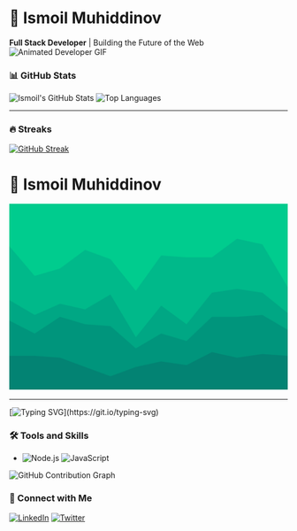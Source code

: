 # 🌟 Ismoil Muhiddinov  
**Full Stack Developer** | Building the Future of the Web  
![Animated Developer GIF](https://media.giphy.com/media/qgQUggAC3Pfv687qPC/giphy.gif)


### 📊 GitHub Stats
![Ismoil's GitHub Stats](https://github-readme-stats.vercel.app/api?username=muhiddinovismoil&show_icons=true&theme=radical&count_private=true)
![Top Languages](https://github-readme-stats.vercel.app/api/top-langs/?username=muhiddinovismoil&layout=compact&theme=radical)

---

### 🔥 Streaks
[![GitHub Streak](https://github-readme-streak-stats.herokuapp.com/?user=muhiddinovismoil&theme=radical)](https://git.io/streak-stats)

# 🌟 Ismoil Muhiddinov

![Wave Animation](./stacked-peaks-haikei.svg)

---

[![Typing SVG](https://readme-typing-svg.demolab.com/?lines=Full+Stack+Developer;Passionate+Coder;Always+Learning!)](https://git.io/typing-svg)
### 🛠️ Tools and Skills
- ![Node.js](https://img.shields.io/badge/Node.js-339933?style=for-the-badge&logo=node.js&logoColor=white)
![JavaScript](https://img.shields.io/badge/JavaScript-F7DF1E?style=for-the-badge&logo=javascript&logoColor=black)

![GitHub Contribution Graph](https://github-readme-activity-graph.vercel.app/graph?username=muhiddinovismoil&theme=react-dark&hide_border=true&area=true)
### 🤝 Connect with Me  
[![LinkedIn](https://img.shields.io/badge/LinkedIn-Connect-blue?style=flat&logo=linkedin)](https://linkedin.com/in/ismoil-muhiddinov)
[![Twitter](https://img.shields.io/badge/Twitter-Follow-blue?style=flat&logo=twitter)](https://twitter.com/ismoildev)


<!---
muhiddinovismoil/muhiddinovismoil is a ✨ special ✨ repository because its `README.md` (this file) appears on your GitHub profile.
You can click the Preview link to take a look at your changes.
--->
